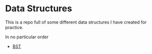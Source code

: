 # Data Structures

This is a repo full of some different data structures I have created for practice.

In no particular order

 - [BST](bst/)
